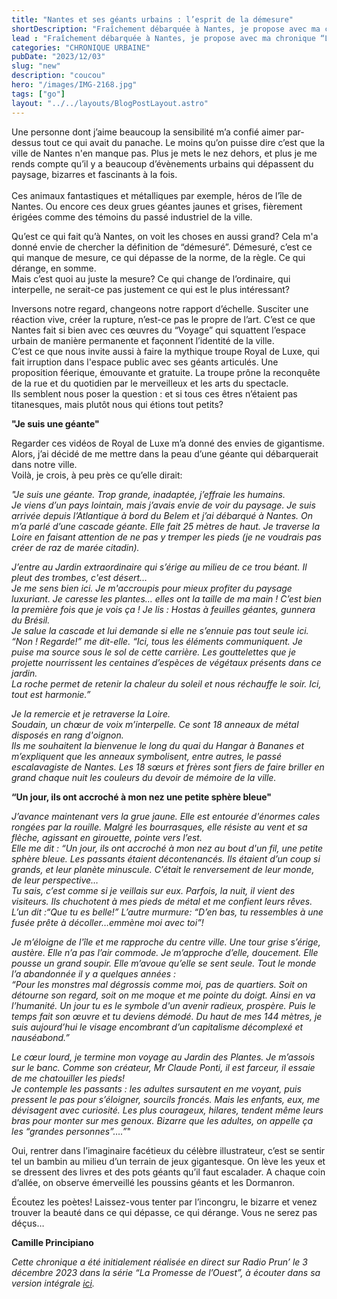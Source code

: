 ```yaml
---
title: "Nantes et ses géants urbains : l’esprit de la démesure"
shortDescription: "Fraîchement débarquée à Nantes, je propose avec ma chronique “La Promesse de l'Ouest” de questionner ma nouvelle identité nantaise en prenant pour sujet un aspect de la ville qui m’émeut ou m’interpelle. Aujourd’hui, je m’intéresse aux géants de Nantes, qui colorent incongrûment l'espace urbain."
lead : "Fraîchement débarquée à Nantes, je propose avec ma chronique “La Promesse de l'Ouest” de questionner ma nouvelle identité nantaise en prenant pour sujet un aspect de la ville qui m’émeut ou m’interpelle. Aujourd’hui, je m’intéresse aux géants de Nantes, qui colorent incongrûment l'espace urbain."
categories: "CHRONIQUE URBAINE"
pubDate: "2023/12/03"
slug: "new"
description: "coucou"
hero: "/images/IMG-2168.jpg"
tags: ["go"]
layout: "../../layouts/BlogPostLayout.astro"
---
```


Une personne dont j’aime beaucoup la sensibilité m’a confié aimer par-dessus tout ce qui avait du panache. Le moins qu’on puisse dire c’est que la ville de Nantes n'en manque pas.
Plus je mets le nez dehors, et plus je me rends compte qu’il y a beaucoup d’évènements urbains qui dépassent du paysage, bizarres et fascinants à la fois.<br/>  
Ces animaux fantastiques et métalliques par exemple, héros de l’île de Nantes. Ou encore ces deux grues géantes jaunes et grises, fièrement érigées comme des témoins du passé industriel de la ville.<br/> 

Qu’est ce qui fait qu’à Nantes, on voit les choses en aussi grand? Cela m'a donné envie de chercher la définition de “démesuré”. Démesuré, c’est ce qui manque de mesure, ce qui dépasse de la norme, de la règle. Ce qui dérange, en somme.<br/>
Mais c’est quoi au juste la mesure? Ce qui change de l’ordinaire, qui interpelle, ne serait-ce pas justement ce qui est le plus intéressant? 

Inversons notre regard, changeons notre rapport d’échelle. Susciter une réaction vive, créer la rupture, n’est-ce pas le propre de l’art. C’est ce que Nantes fait si bien avec ces œuvres du “Voyage” qui squattent l’espace urbain de manière permanente et façonnent l’identité de la ville.<br/> 
C’est ce que nous invite aussi à faire la mythique troupe Royal de Luxe, qui fait irruption dans l'espace public avec ses géants articulés. Une proposition féerique, émouvante et gratuite. La troupe prône la reconquête de la rue et du quotidien par le merveilleux et les arts du spectacle.<br/>
Ils semblent nous poser la question : et si tous ces êtres n’étaient pas titanesques, mais plutôt nous qui étions tout petits? 

**"Je suis une géante"**

Regarder ces vidéos de Royal de Luxe m’a donné des envies de gigantisme. Alors, j’ai décidé de me mettre dans la peau d’une géante qui débarquerait dans notre ville.<br/> 
Voilà, je crois, à peu près ce qu’elle dirait:

*"Je suis une géante. Trop grande, inadaptée, j’effraie les humains.*<br/> 
*Je viens d’un pays lointain, mais j’avais envie de voir du paysage. Je suis arrivée depuis l’Atlantique à bord du Belem et j’ai débarqué à Nantes. On m’a parlé d’une cascade géante. Elle fait 25 mètres de haut. Je traverse la Loire en faisant attention de ne pas y tremper les pieds (je ne voudrais pas créer de raz de marée citadin).*<br/> 

*J’entre au Jardin extraordinaire qui s’érige au milieu de ce trou béant. Il pleut des trombes, c'est désert…*<br/>
*Je me sens bien ici. Je m'accroupis pour mieux profiter du paysage luxuriant. Je caresse les plantes… elles ont la taille de ma main ! C’est bien la première fois que je vois ça !* 
*Je lis : Hostas à feuilles géantes, gunnera du Brésil.*<br/> 
*Je salue la cascade et lui demande si elle ne s’ennuie pas tout seule ici.*<br/> 
*“Non ! Regarde!” me dit-elle. “Ici, tous les éléments communiquent. Je puise ma source sous le sol de cette carrière. Les gouttelettes que je projette nourrissent les centaines d’espèces de végétaux présents dans ce jardin.*<br/>
*La roche permet de retenir la chaleur du soleil et nous réchauffe le soir. Ici, tout est harmonie.”*

*Je la remercie et je retraverse la Loire.*<br/>
*Soudain, un chœur de voix m’interpelle. Ce sont 18 anneaux de métal disposés en rang d'oignon.*<br/>
*Ils me souhaitent la bienvenue le long du quai du Hangar à Bananes et m’expliquent que les anneaux symbolisent, entre autres, le passé escalavagiste de Nantes. Les 18 sœurs et frères sont fiers de faire briller en grand chaque nuit les couleurs du devoir de mémoire de la ville.*  

**“Un jour, ils ont accroché à mon nez une petite sphère bleue"**

*J’avance maintenant vers la grue jaune. Elle est entourée d'énormes cales rongées par la rouille. Malgré les bourrasques, elle résiste au vent et sa flèche, agissant en girouette, pointe vers l’est.*<br/>
*Elle me dit :* *“Un jour, ils ont accroché à mon nez au bout d'un fil, une petite sphère bleue. Les passants étaient décontenancés. Ils étaient d’un coup si grands, et leur planète minuscule. C’était le renversement de leur monde, de leur perspective…*<br/>
*Tu sais, c’est comme si je veillais sur eux. Parfois, la nuit, il vient des visiteurs. Ils chuchotent à mes pieds de métal et me confient leurs rêves.*<br/> 
*L’un dit :“Que tu es belle!” L’autre murmure: “D’en bas, tu ressembles à une fusée prête à décoller…emmène moi avec toi”!*

*Je m’éloigne de l'île et me rapproche du centre ville. Une tour grise s’érige, austère. Elle n’a pas l’air commode. Je m’approche d’elle, doucement. Elle pousse un grand soupir. Elle m’avoue qu’elle se sent seule. Tout le monde l’a abandonnée il y a quelques années :*<br/>
*“Pour les monstres mal dégrossis comme moi, pas de quartiers. Soit on détourne son regard, soit on me moque et me pointe du doigt. Ainsi en va l’humanité. Un jour tu es le symbole d'un avenir radieux, prospère. Puis le temps fait son œuvre et tu deviens démodé. Du haut de mes 144 mètres, je suis aujourd’hui le visage encombrant d’un capitalisme décomplexé et nauséabond.”* 

*Le cœur lourd, je termine mon voyage au Jardin des Plantes. Je m’assois sur le banc. Comme son créateur, Mr Claude Ponti, il est farceur, il essaie de me chatouiller les pieds!*<br/>
*Je contemple les passants : les adultes sursautent en me voyant, puis pressent le pas pour s’éloigner, sourcils froncés. Mais les enfants, eux, me dévisagent avec curiosité. Les plus courageux, hilares, tendent même leurs bras pour monter sur mes genoux.*
*Bizarre que les adultes, on appelle ça les “grandes personnes”….”*"

Oui, rentrer dans l’imaginaire facétieux du célèbre illustrateur, c’est se sentir tel un bambin au milieu d’un terrain de jeux gigantesque. On lève les yeux et se dressent des livres et des pots géants qu’il faut escalader. A chaque coin d’allée, on observe émerveillé les poussins géants et les Dormanron.

Écoutez les poètes! Laissez-vous tenter par l’incongru, le bizarre et venez trouver la beauté dans ce qui dépasse, ce qui dérange. Vous ne serez pas déçus…

**Camille Principiano**

*Cette chronique a été initialement réalisée en direct sur Radio Prun’ le 3 décembre 2023 dans la série “La Promesse de l’Ouest”, à écouter dans sa version intégrale [ici](https://wwww.soundcloud.com/principiano-camille-1/la-promesse-de-louest_e03_les-geants-de-nantes).*

